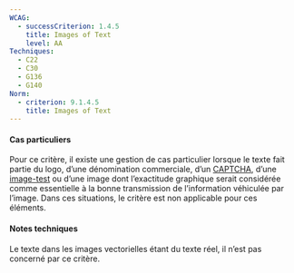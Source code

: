 ```yaml
---
WCAG:
  - successCriterion: 1.4.5
    title: Images of Text
    level: AA
Techniques:
  - C22
  - C30
  - G136
  - G140
Norm:
  - criterion: 9.1.4.5
    title: Images of Text
---
```


#### Cas particuliers

Pour ce critère, il existe une gestion de cas particulier lorsque le texte fait partie du logo, d’une dénomination commerciale, d’un [CAPTCHA](#captcha), d’une [image-test](#image-test) ou d’une image dont l’exactitude graphique serait considérée comme essentielle à la bonne transmission de l’information véhiculée par l’image. Dans ces situations, le critère est non applicable pour ces éléments.

#### Notes techniques

Le texte dans les images vectorielles étant du texte réel, il n’est pas concerné par ce critère.
